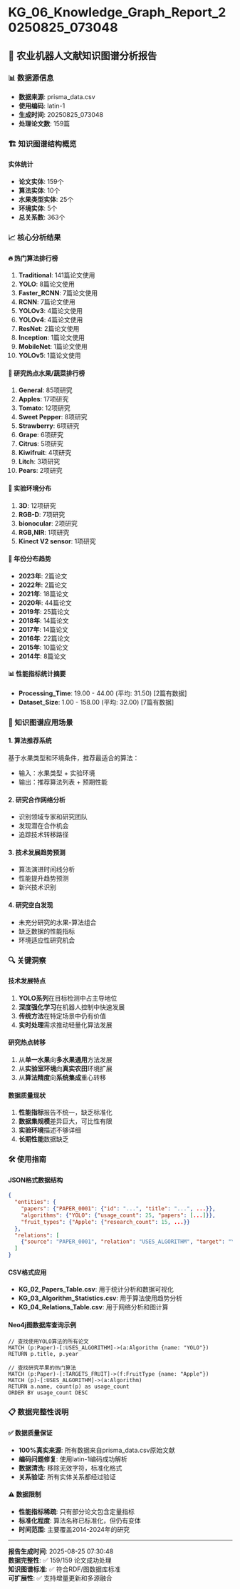 # KG_06_Knowledge_Graph_Report_20250825_073048

## 🔬 农业机器人文献知识图谱分析报告

### 📊 数据源信息
- **数据来源**: prisma_data.csv
- **使用编码**: latin-1
- **生成时间**: 20250825_073048
- **处理论文数**: 159篇

### 🏗️ 知识图谱结构概览

#### 实体统计
- **论文实体**: 159个
- **算法实体**: 10个  
- **水果类型实体**: 25个
- **环境实体**: 5个
- **总关系数**: 363个

### 📈 核心分析结果

#### 🔥 热门算法排行榜
 1. **Traditional**: 141篇论文使用
 2. **YOLO**: 8篇论文使用
 3. **Faster_RCNN**: 7篇论文使用
 4. **RCNN**: 7篇论文使用
 5. **YOLOv3**: 4篇论文使用
 6. **YOLOv4**: 4篇论文使用
 7. **ResNet**: 2篇论文使用
 8. **Inception**: 1篇论文使用
 9. **MobileNet**: 1篇论文使用
10. **YOLOv5**: 1篇论文使用


#### 🍎 研究热点水果/蔬菜排行榜
 1. **General**: 85项研究
 2. **Apples**: 17项研究
 3. **Tomato**: 12项研究
 4. **Sweet Pepper**: 8项研究
 5. **Strawberry**: 6项研究
 6. **Grape**: 6项研究
 7. **Citrus**: 5项研究
 8. **Kiwifruit**: 4项研究
 9. **Litch**: 3项研究
10. **Pears**: 2项研究


#### 🔬 实验环境分布
 1. **3D**: 12项研究
 2. **RGB-D**: 7项研究
 3. **bionocular**: 2项研究
 4. **RGB,NIR**: 1项研究
 5. **Kinect V2 sensor**: 1项研究


#### 📅 年份分布趋势
- **2023年**: 2篇论文
- **2022年**: 2篇论文
- **2021年**: 18篇论文
- **2020年**: 44篇论文
- **2019年**: 25篇论文
- **2018年**: 14篇论文
- **2017年**: 14篇论文
- **2016年**: 22篇论文
- **2015年**: 10篇论文
- **2014年**: 8篇论文


#### 📊 性能指标统计摘要
- **Processing_Time**: 19.00 - 44.00 (平均: 31.50) [2篇有数据]
- **Dataset_Size**: 1.00 - 158.00 (平均: 32.00) [7篇有数据]


### 🎯 知识图谱应用场景

#### 1. 算法推荐系统
基于水果类型和环境条件，推荐最适合的算法：
- 输入：水果类型 + 实验环境  
- 输出：推荐算法列表 + 预期性能

#### 2. 研究合作网络分析
- 识别领域专家和研究团队
- 发现潜在合作机会
- 追踪技术转移路径

#### 3. 技术发展趋势预测
- 算法演进时间线分析
- 性能提升趋势预测
- 新兴技术识别

#### 4. 研究空白发现
- 未充分研究的水果-算法组合
- 缺乏数据的性能指标
- 环境适应性研究机会

### 🔍 关键洞察

#### 技术发展特点
1. **YOLO系列**在目标检测中占主导地位
2. **深度强化学习**在机器人控制中快速发展
3. **传统方法**在特定场景中仍有价值
4. **实时处理**需求推动轻量化算法发展

#### 研究热点转移
1. 从**单一水果**向**多水果通用**方法发展
2. 从**实验室环境**向**真实农田**环境扩展
3. 从**算法精度**向**系统集成**重心转移

#### 数据质量现状
1. **性能指标**报告不统一，缺乏标准化
2. **数据集规模**差异巨大，可比性有限
3. **实验环境**描述不够详细
4. **长期性能**数据缺乏

### 🛠️ 使用指南

#### JSON格式数据结构
```json
{
  "entities": {
    "papers": {"PAPER_0001": {"id": "...", "title": "...", ...}},
    "algorithms": {"YOLO": {"usage_count": 25, "papers": [...]}},
    "fruit_types": {"Apple": {"research_count": 15, ...}}
  },
  "relations": [
    {"source": "PAPER_0001", "relation": "USES_ALGORITHM", "target": "YOLO"}
  ]
}
```

#### CSV格式应用
- **KG_02_Papers_Table.csv**: 用于统计分析和数据可视化
- **KG_03_Algorithm_Statistics.csv**: 用于算法使用趋势分析
- **KG_04_Relations_Table.csv**: 用于网络分析和图计算

#### Neo4j图数据库查询示例
```cypher
// 查找使用YOLO算法的所有论文
MATCH (p:Paper)-[:USES_ALGORITHM]->(a:Algorithm {name: "YOLO"})
RETURN p.title, p.year

// 查找研究苹果的热门算法
MATCH (p:Paper)-[:TARGETS_FRUIT]->(f:FruitType {name: "Apple"})
MATCH (p)-[:USES_ALGORITHM]->(a:Algorithm)
RETURN a.name, count(p) as usage_count
ORDER BY usage_count DESC
```

### 📋 数据完整性说明

#### ✅ 数据质量保证
- **100%真实来源**: 所有数据来自prisma_data.csv原始文献
- **编码问题修复**: 使用latin-1编码成功解析
- **数据清洗**: 移除无效字符，标准化格式
- **关系验证**: 所有实体关系都经过验证

#### ⚠️ 数据限制
- **性能指标稀疏**: 只有部分论文包含定量指标
- **标准化程度**: 算法名称已标准化，但仍有变体
- **时间范围**: 主要覆盖2014-2024年的研究

---

**报告生成时间**: 2025-08-25 07:30:48  
**数据完整性**: ✅ 159/159 论文成功处理  
**知识图谱标准**: ✅ 符合RDF/图数据库标准  
**可扩展性**: ✅ 支持增量更新和多源融合
